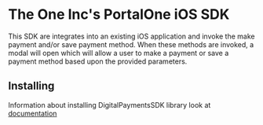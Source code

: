 # The One Inc's PortalOne iOS SDK

This SDK are integrates into an existing iOS application and invoke the make payment and/or save payment method. 
When these methods are invoked, a modal will open which will allow a user to make a payment or save a payment method based upon the provided parameters.

## Installing

Information about installing DigitalPaymentsSDK library look at [documentation](https://testportalone.processonepayments.com/Help/Documentation/ios-sdk) 

